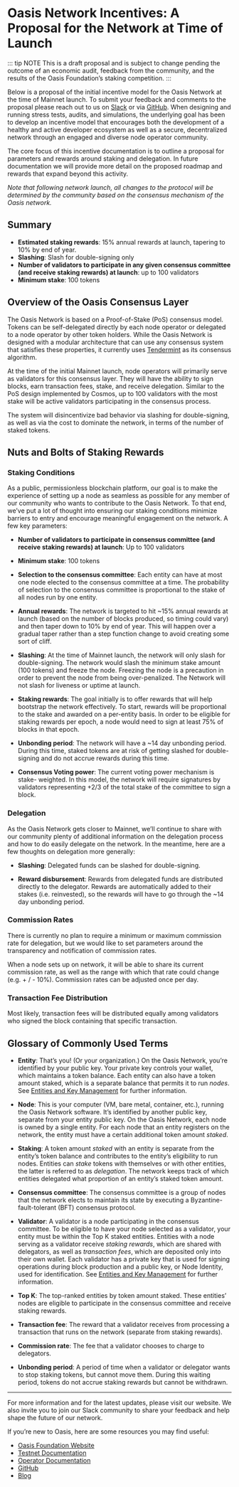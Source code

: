 # Oasis Network Incentives: A Proposal for the Network at Time of Launch

::: tip NOTE
This is a draft proposal and is subject to change pending the outcome of an
economic audit, feedback from the community, and the results of the Oasis
Foundation’s staking competition.
:::

Below is a proposal of the initial incentive model for the Oasis Network at the
time of Mainnet launch. To submit your feedback and comments to the proposal
please reach out to us on [Slack] or via [GitHub][github-docs].
When designing and running stress tests, audits, and simulations, the
underlying goal has been to develop an incentive model that encourages both the
development of a healthy and active developer ecosystem as well as a secure,
decentralized network through an engaged and diverse node operator community.

The core focus of this incentive documentation is to outline a proposal for
parameters and rewards around staking and delegation.
In future documentation we will provide more detail on the proposed roadmap and
rewards that expand beyond this activity.

_Note that following network launch, all changes to the protocol will be
determined by the community based on the consensus mechanism of the Oasis network._

[Slack]: https://www.oasis-protocol.org/slack
[gitHub-docs]: https://github.com/oasislabs/docs

## Summary

* **Estimated staking rewards**: 15% annual rewards at launch, tapering to 10%
  by end of year.
* **Slashing**: Slash for double-signing only
* **Number of validators to participate in any given consensus committee (and
  receive staking rewards) at launch**: up to 100 validators
* **Minimum stake**: 100 tokens

## Overview of the Oasis Consensus Layer

The Oasis Network is based on a Proof-of-Stake (PoS) consensus model. Tokens
can be self-delegated directly by each node operator or delegated to a node
operator by other token holders. While the Oasis Network is designed with a
modular architecture that can use any consensus system that satisfies these
properties, it currently uses [Tendermint] as its consensus algorithm.

At the time of the initial Mainnet launch, node operators will primarily serve
as validators for this consensus layer. They will have the ability to sign
blocks, earn transaction fees, stake, and receive delegation. Similar to the
PoS design implemented by Cosmos, up to 100 validators with the most stake will
be active validators participating in the consensus process.

The system will disincentivize bad behavior via slashing for double-signing, as
well as via the cost to dominate the network, in terms of the number of staked
tokens.

[Tendermint]: https://github.com/tendermint/tendermint

## Nuts and Bolts of Staking Rewards

### Staking Conditions

As a public, permissionless blockchain platform, our goal is to make the
experience of setting up a node as seamless as possible for any member of our
community who wants to contribute to the Oasis Network. To that end, we’ve put
a lot of thought into ensuring our staking conditions minimize barriers to
entry and encourage meaningful engagement on the network. A few key parameters:

* **Number of validators to participate in consensus committee (and receive
  staking rewards) at launch**: Up to 100 validators

* **Minimum stake**: 100 tokens

* **Selection to the consensus committee**: Each entity can have at most one
  node elected to the consensus committee at a time. The probability of
  selection to the consensus committee is proportional to the stake of all
  nodes run by one entity.

* **Annual rewards**: The network is targeted to hit ~15% annual rewards at
  launch (based on the number of blocks produced, so timing could vary) and then
  taper down to 10% by end of year. This will happen over a gradual taper rather
  than a step function change to avoid creating some sort of cliff.

* **Slashing**: At the time of Mainnet launch, the network will only slash for
  double-signing. The network would slash the minimum stake amount (100 tokens)
  and freeze the node. Freezing the node is a precaution in order to prevent
  the node from being over-penalized. The Network will not slash for liveness
  or uptime at launch.

* **Staking rewards**: The goal initially is to offer rewards that will help
  bootstrap the network effectively. To start, rewards will be proportional to
  the stake and awarded on a per-entity basis. In order to be eligible for
  staking rewards per epoch, a node would need to sign at least 75% of blocks
  in that epoch.

* **Unbonding period**: The network will have a ~14 day unbonding period.
  During this time, staked tokens are at risk of getting slashed for
  double-signing and do not accrue rewards during this time.

* **Consensus Voting power**: The current voting power mechanism is stake-
  weighted. In this model, the network will require signatures by validators
  representing +2/3 of the total stake of the committee to sign a block.

### Delegation

As the Oasis Network gets closer to Mainnet, we’ll continue to share with our
community plenty of additional information on the delegation process and how to
do easily delegate on the network. In the meantime, here are a few thoughts on
delegation more generally:

* **Slashing**: Delegated funds can be slashed for double-signing.

* **Reward disbursement**: Rewards from delegated funds are distributed
  directly to the delegator. Rewards are automatically added to their stakes
  (i.e. reinvested), so the rewards will have to go through the ~14 day
  unbonding period.

### Commission Rates

There is currently no plan to require a minimum or maximum commission rate for
delegation, but we would like to set parameters around the transparency and
notification of commission rates.

When a node sets up on network, it will be able to share its current commission
rate, as well as the range with which that rate could change (e.g. + / - 10%).
Commission rates can be adjusted once per day.

### Transaction Fee Distribution

Most likely, transaction fees will be distributed equally among validators who
signed the block containing that specific transaction.

## Glossary of Commonly Used Terms

* **Entity**: That’s you! (Or your organization.) On the Oasis Network, you’re
identified by your public key. Your private key controls your wallet, which
maintains a token balance. Each entity can also have a token amount staked,
which is a separate balance that permits it to run *nodes*.
See [Entities and Key Management] for further information.

* **Node**: This is your computer (VM, bare metal, container, etc.), running
  the Oasis Network software. It’s identified by another public key, separate
  from your entity public key. On the Oasis Network, each node is owned by a
  single entity. For each node that an entity registers on the network, the
  entity must have a certain additional token amount *staked*.

* **Staking**: A token amount *staked* with an entity is separate from the
  entity’s token balance and contributes to the entity’s eligibility to run
  nodes. Entities can *stake* tokens with themselves or with other entities,
  the latter is referred to as *delegation*. The network keeps track of which
  entities delegated what proportion of an entity’s staked token amount.

* **Consensus committee**: The consensus committee is a group of nodes that the
  network elects to maintain its state by executing a Byzantine-fault-tolerant
  (BFT) consensus protocol.

* **Validator**: A validator is a node participating in the consensus
  committee. To be eligible to have your node selected as a validator, your
  entity must be within the Top K staked entities. Entities with a node serving
  as a validator receive *staking rewards*, which are shared with delegators,
  as well as *transaction fees*, which are deposited only into their own
  wallet. Each validator has a private key that is used for signing operations
  during block production and a public key, or Node Identity, used for
  identification. See [Entities and Key Management] for further information.

* **Top K**: The top-ranked entities by token amount staked. These entities’
  nodes are eligible to participate in the consensus committee and receive
  staking rewards.

* **Transaction fee**: The reward that a validator receives from processing a
  transaction that runs on the network (separate from staking rewards).

* **Commission rate**: The fee that a validator chooses to charge to
  delegators.

* **Unbonding period**: A period of time when a validator or delegator wants to
  stop staking tokens, but cannot move them. During this waiting period, tokens
  do not accrue staking rewards but cannot be withdrawn.

[Entities and Key Management]: ./architecture-overview.html#entities-and-key-management

*****
For more information and for the latest updates, please visit our website.
We also invite you to join our Slack community to share your feedback and help
shape the future of our network.

If you’re new to Oasis, here are some resources you may find useful:

* [Oasis Foundation Website](https://www.oasis-protocol.org)
* [Testnet Documentation](https://docs.oasis.dev/operators/joining-the-testnet.html)
* [Operator Documentation](https://docs.oasis.dev/operators/overview.html)
* [GitHub](https://www.github.com/oasislabs)
* [Blog](https://medium.com/oasis-protocol-project)
